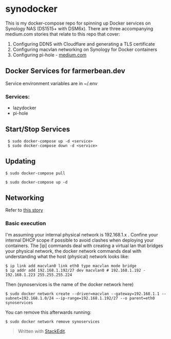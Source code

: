 # synodocker

This is my docker-compose repo for spinning up Docker services on Synology NAS (DS1515+ with DSM6x). There are three accompanying medium.com stories that relate to this repo that cover:

 1. Configuring DDNS with Cloudflare and generating a TLS certificate
 2. Configuring macvlan networking on Synology for Docker containers
 3. Configuring pi-hole - [medium.com](https://medium.com/@corcoran/installing-pihole-with-docker-on-synology-nas-dsm6-e77f4f0dcb58)

## Docker Services for farmerbean.dev
Service environment  variables are in ~/.env
### Services:
 - lazydocker
 - pi-hole
 
## Start/Stop Services
     $ sudo docker-compose up -d <service>
     $ sudo docker-compose down -d <service>

## Updating

    $ sudo docker-compose pull
    
    $ sudo docker-compose up -d  

## Networking  

Refer to [this story](https://medium.com/@corcoran/docker-with-macvlan-networking-on-synology-dsm6-741285a0297d?source=---------4------------------)

### Basic execution
I'm assuming your internal physical network is 192.168.1.x . Confine your internal DHCP scope if possible to avoid clashes when deploying your containers. The [ip] commands  deal with creating a virtual lan that bridges your physical network, the docker network commands deal with understanding what the host (physical) network looks like:

    $ ip link add macvlan0 link eth0 type macvlan mode bridge
    $ ip addr add 192.168.1.192/27 dev macvlan0 # 192.168.1.192 - 192.168.1.223 255.255.255.224

Then (synoservices is the name of the docker network here)

    $ sudo docker network create --driver=macvlan --gateway=192.168.1.1 --subnet=192.168.1.0/24 —-ip-range=192.168.1.192/27 --o parent=eth0 synoservices

You can remove this afterwards running:

    $ sudo docker network remove synoservices

> Written with [StackEdit](https://stackedit.io/).
